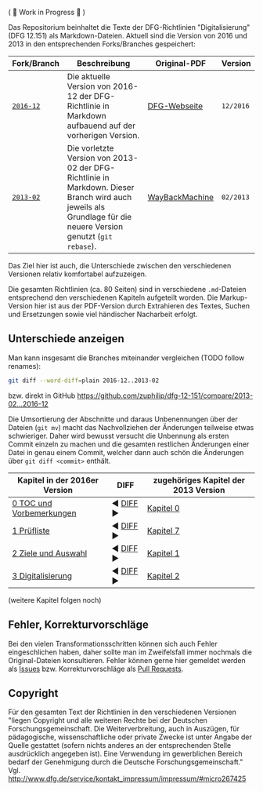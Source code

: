 ( 🚧 Work in Progress 🚧 )

Das Repositorium beinhaltet die Texte der DFG-Richtlinien "Digitalisierung" (DFG 12.151)
als Markdown-Dateien. Aktuell sind die Version von 2016 und 2013 in den entsprechenden
Forks/Branches gespeichert:

| Fork/Branch | Beschreibung | Original-PDF | Version |
|---------|---|-------------|--------------|
| [`2016-12`](https://github.com/zuphilip/dfg-12-151/tree/2016-12) | Die aktuelle Version von 2016-12 der DFG-Richtlinie in Markdown aufbauend auf der vorherigen Version. | [DFG-Webseite](http://www.dfg.de/formulare/12_151/12_151_de.pdf) | `12/2016` |
| [`2013-02`](https://github.com/zuphilip/dfg-12-151/tree/2013-02) | Die vorletzte Version von 2013-02 der DFG-Richtlinie in Markdown. Dieser Branch wird auch jeweils als Grundlage für die neuere Version genutzt (`git rebase`). | [WayBackMachine](http://web.archive.org/web/20160913195655/http://www.dfg.de/formulare/12_151/12_151_de.pdf) | `02/2013` |

Das Ziel hier ist auch, die Unterschiede zwischen den verschiedenen Versionen relativ
komfortabel aufzuzeigen.

Die gesamten Richtlinien (ca. 80 Seiten) sind in verschiedene `.md`-Dateien entsprechend den
verschiedenen Kapiteln aufgeteilt worden. Die Markup-Version hier ist aus der PDF-Version
durch Extrahieren des Textes, Suchen und Ersetzungen sowie viel händischer Nacharbeit erfolgt.

## Unterschiede anzeigen

Man kann insgesamt die Branches miteinander vergleichen (TODO follow renames):

```sh
git diff --word-diff=plain 2016-12..2013-02
```

bzw. direkt in GitHub https://github.com/zuphilip/dfg-12-151/compare/2013-02...2016-12

Die Umsortierung der Abschnitte und daraus Unbenennungen über der Dateien (`git mv`) macht
das Nachvollziehen der Änderungen teilweise etwas schwieriger. Daher wird bewusst versucht
die Unbennung als ersten Commit einzeln zu machen und die gesamten restlichen Änderungen einer
Datei in genau einem Commit, welcher dann auch schön die Änderungen über `git diff <commit>`
enthält.

|Kapitel in der 2016er Version| DIFF | zugehöriges Kapitel der 2013 Version|
|---|---|---|
| [0 TOC und Vorbemerkungen](https://github.com/zuphilip/dfg-12-151/blob/2016-12/0-TOC-Vorbemerkungen.md) | :arrow_backward: [DIFF](https://github.com/zuphilip/dfg-12-151/commit/d9f23a2e5620c0eee11fa97676540d4bb7d96ea5?short_path=4cd65fa#diff-4cd65faa2464fd51cf1567ae298f3117) :arrow_forward: | [Kapitel 0](https://github.com/zuphilip/dfg-12-151/blob/2013-02/0-TOC-Vorbemerkungen.md) |
| [1 Prüfliste](https://github.com/zuphilip/dfg-12-151/blob/2016-12/1-Pruefliste.md) | :arrow_backward: [DIFF](https://github.com/zuphilip/dfg-12-151/commit/decc5a99cda33a015f3abed2675ef205d884dc87?short_path=bb7a226#diff-bb7a2265329e3e3855a69b992180a3c1) :arrow_forward: | [Kapitel 7](https://github.com/zuphilip/dfg-12-151/blob/2013-02/7-Pruefliste.md) |
| [2 Ziele und Auswahl](https://github.com/zuphilip/dfg-12-151/blob/2016-12/2-Ziele-Auswahl.md) | :arrow_backward: [DIFF](https://github.com/zuphilip/dfg-12-151/commit/20643f89bf0f970c16e14cee26f517b94ae1180a?short_path=63c0d40#diff-63c0d40236919f36e08f65d60a6bdc9c) :arrow_forward: | [Kapitel 1](https://github.com/zuphilip/dfg-12-151/blob/2013-02/1-Ziele-Auswahl.md) |
| [3 Digitalisierung](https://github.com/zuphilip/dfg-12-151/blob/2016-12/3-Digitalisierung.md) | :arrow_backward: [DIFF](https://github.com/zuphilip/dfg-12-151/commit/2d1aeebe092efe5974f8b9fd30a145a5e495c096?short_path=775195a#diff-775195aabd8e95314bcbe09192aaeacc) :arrow_forward: | [Kapitel 2](https://github.com/zuphilip/dfg-12-151/blob/2013-02/2-Digitalisierung.md) |

(weitere Kapitel folgen noch)

## Fehler, Korrekturvorschläge

Bei den vielen Transformationsschritten können sich auch Fehler eingeschlichen haben, 
daher sollte man im Zweifelsfall immer nochmals die Original-Dateien konsultieren.
Fehler können gerne hier gemeldet werden als [Issues](https://github.com/zuphilip/dfg-12-151/issues)
bzw. Korrekturvorschläge als [Pull Requests](https://github.com/zuphilip/dfg-12-151/pulls).

## Copyright

Für den gesamten Text der Richtlinien in den verschiedenen Versionen "liegen Copyright 
und alle weiteren Rechte bei der Deutschen Forschungsgemeinschaft. Die Weiterverbreitung,
auch in Auszügen, für pädagogische, wissenschaftliche oder private Zwecke ist unter Angabe
der Quelle gestattet (sofern nichts anderes an der entsprechenden Stelle ausdrücklich angegeben
ist). Eine Verwendung im gewerblichen Bereich bedarf der Genehmigung durch die Deutsche 
Forschungsgemeinschaft." Vgl. http://www.dfg.de/service/kontakt_impressum/impressum/#micro267425
